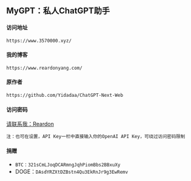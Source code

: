 ## MyGPT：私人ChatGPT助手



#### 访问地址
`https://www.3570000.xyz/`

#### 我的博客
`https://www.reardonyang.com/`

#### 原作者
`https://github.com/Yidadaa/ChatGPT-Next-Web`

#### 访问密码
[请联系我：Reardon](https://twitter.com/ReardonYang)

`注：也可在设置，API Key一栏中直接输入你的OpenAI API Key，可绕过访问密码限制`

#### 捐赠
* `BTC：321sCmLJoqDCARmngJqhPiomBbs2BBxuXy`
* DOGE：`DAsdYRZXtDZBstn4Qu3EkRnJr9g3EwRemv`
